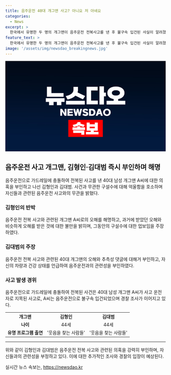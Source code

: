 ```yaml
---
title: 음주운전 40대 개그맨 사고? 아니요 저 아녜요
categories:
  - News
excerpt: >
  한국에서 유명한 두 명의 개그맨이 음주운전 전복사고를 낸 후 불구속 입건된 사실이 알려졌다. 김형인과 김대범은 그들의 유튜브 채널을 통해 이와 관련된 추측과 비난에 대해 강력히 반박했다. 사고 운전자로 지목된 40대 개그맨 A씨는 음주운전 혐의로 입건되었으며, 경찰은 구체적인 사고 경위를 조사할 예정이다.
feature_text: >
  한국에서 유명한 두 명의 개그맨이 음주운전 전복사고를 낸 후 불구속 입건된 사실이 알려졌다. 김형인과 김대범은 그들의 유튜브 채널을 통해 이와 관련된 추측과 비난에 대해 강력히 반박했다. 사고 운전자로 지목된 40대 개그맨 A씨는 음주운전 혐의로 입건되었으며, 경찰은 구체적인 사고 경위를 조사할 예정이다.
image: '/assets/img/newsdao_breakingnews.jpg'
---
```


<p><img src="/assets/img/newsdao_breakingnews.jpg" alt="pcversion 속보" /></p>

<h2 data-ke-size="size26">음주운전 사고 개그맨, 김형인·김대범 즉시 부인하며 해명</h2>

<p data-ke-size="size16">음주운전으로 가드레일에 충돌하여 전복된 사고를 낸 40대 남성 개그맨 A씨에 대한 의혹을 부인하고 나선 김형인과 김대범. 사건과 무관한 구설수에 대해 억울함을 호소하며 자신들과 관련된 음주운전 사고와의 무관을 밝혔다. </p>

<h3 data-ke-size="size24">김형인의 반박</h3>

<p data-ke-size="size16">음주운전 전복 사고와 관련된 개그맨 A씨로의 오해를 해명하고, 과거에 받았던 오해와 비슷하게 오해를 받은 것에 대한 불만을 밝히며, 그동안의 구설수에 대한 업보임을 주장하였다.</p>

<h3 data-ke-size="size24">김대범의 주장</h3>

<p data-ke-size="size16">음주운전 전복 사고와 관련된 40대 개그맨의 오해와 추측성 댓글에 대해거 부인하고, 자신의 차량과 건강 상태를 언급하여 음주운전과의 관련성을 부인하였다.</p>

<h3 data-ke-size="size24">사고 발생 경위</h3>

<p data-ke-size="size16">음주운전으로 가드레일에 충돌하여 전복된 사건은 40대 남성 개그맨 A씨가 사고 운전자로 지목된 사고로, A씨는 음주운전으로 불구속 입건되었으며 경찰 조사가 이어지고 있다.</p>

<table>
  <tr>
    <td style="text-align: center; height: 17px;"><b>개그맨</b></td>
    <td style="text-align: center;"><b>김형인</b></td>
    <td style="text-align: center;"><b>김대범</b></td>
  </tr>
  <tr>
    <td style="text-align: center;"><b>나이</b></td>
    <td style="text-align: center;">44세</td>
    <td style="text-align: center;">44세</td>
  </tr>
  <tr>
    <td style="text-align: center;"><b>유명 프로그램 출연</b></td>
    <td style="text-align: center;">'웃음을 찾는 사람들'</td>
    <td style="text-align: center;">'웃음을 찾는 사람들'</td>
  </tr>
</table>

<hr>

<p data-ke-size="size16">위와 같이 김형인과 김대범은 음주운전 전복 사고와 관련된 의혹을 강력히 부인하며, 자신들과의 관련성을 부정하고 있다. 이에 대한 추가적인 조사와 경찰의 입장이 예상된다. </p>
실시간 뉴스 속보는, <a href="https://newsdao.kr" rel="dofollow">https://newsdao.kr</a>


